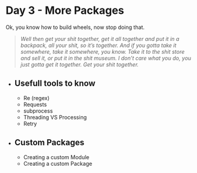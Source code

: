 # Day 3 - More Packages
Ok, you know how to build wheels, now stop doing that.
> _Well then get your shit together, get it all together and put it in a backpack, all your shit, so it’s together. And if you gotta take it somewhere, take it somewhere, you know. Take it to the shit store and sell it, or put it in the shit museum. I don’t care what you do, you just gotta get it together. Get your shit together._

- ## Usefull tools to know
    - Re (regex)
    - Requests
    - subprocess
    - Threading VS Processing
    - Retry
- ## Custom Packages
    - Creating a custom Module
    - Creating a custom Package